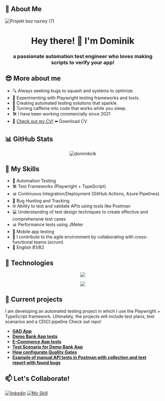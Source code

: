 ## 📝 About Me
![Projekt bez nazwy (7)](https://github.com/DominikCLK/Demo-Bank-Project/assets/75272795/9563588c-8860-432a-a663-2039fb7ff604)

<div align="center">

# Hey there! 👋 I'm Dominik

</div>

<div align="center">

### a passionate automation test engineer who loves making scripts to verify your app!

</div>

## 😎 More about me

- 🔍 Always seeking bugs to squash and systems to optimize.
- 🧪 Experimenting with Playwright testing frameworks and tools.
- 🌟 Creating automated testing solutions that sparkle.
- 🚀 Turning caffeine into code that works while you sleep.
- 🛠️ I have been working commercially since 2021
- 📝 [Check out my CV!](https://github.com/DominikCLK/Wiki-for-Project-configuration-for-the-Quality-Gates-static-code-analysis/files/14314627/Dominik.Calak.CV.Test.engineer.pdf) ⬅️ Download CV
  

## 📊 GitHub Stats
<!-- Use spaces or &nbsp; to try centering the image -->
<p align="center">
  <img src="https://github-readme-stats.vercel.app/api?username=dominikclk&show_icons=true&locale=en" alt="dominikclk" />
</p>

## 🦾 My Skills

- 🤖 Automation Testing
- 🛠️ Test Frameworks (Playwright + TypeScript)
- 📊 Continuous Integration/Deployment (GitHub Actions, Azure Pipelines)
- 🐛 Bug Hunting and Tracking
- 🌐 Ability to test and validate APIs using tools like Postman
- 💻 Understanding of test design techniques to create effective and comprehensive test cases
- 📊 Performance tests using JMeter
- 🤖 Mobile app testing
- 🧪 I contribute to the agile environment by collaborating with cross-functional teams (scrum)
- 🌟 English B1/B2

## 🔧 Technologies

<p align="center">
  <a href="#">
    <img src="https://simpleskill.icons.workers.dev/svg?i=visualstudiocode,node.js,eslint,playwright,typescript,postman,html5,css3,githubactions,git,github,azuredevops,azurepipelines,apachejmeter,figma" />
  </a>
</p>
<p align="center">
  <a href="#">
    <img src="https://simpleskill.icons.workers.dev/svg?i=windows11,macos,googlechrome,prettier" />
  </a>
</p>

## 📂 Current projects

I am developing an automated testing project in which I use the Playwright + TypeScript framework. Ultimately, the projects will include test plans, test scenarios and a CD\CI pipeline
Check out repo! 
- [**GAD App**](https://github.com/DominikCLK/Automation-tests-project-Playwright)
- [**Demo Bank App tests**](https://github.com/DominikCLK/Demo-Bank-Project)
- [**E-Commerce App tests**](https://github.com/DominikCLK/eCommerce-tests)
- [**Test Scenario for Demo Bank App**](https://github.com/DominikCLK/test-cases-for-Demo-Bank-App)
- [**How configurate Quality Gates**](https://github.com/DominikCLK/Wiki-for-Project-configuration-for-the-Quality-Gates-static-code-analysis)
- [**Example of manual API tests in Postman with collection and test report with found bugs**](https://github.com/DominikCLK/Restful-Booker-API-Tests)

## 📫 Let's Collaborate!
[![linkedin](https://simpleskill.icons.workers.dev/svg?i=linkedin)](https://www.linkedin.com/in/dominik-calak/) [![My Skill](https://skillicons.dev/icons?i=gmail&theme=light)](mailto:dominik.calak@gmail.com)


